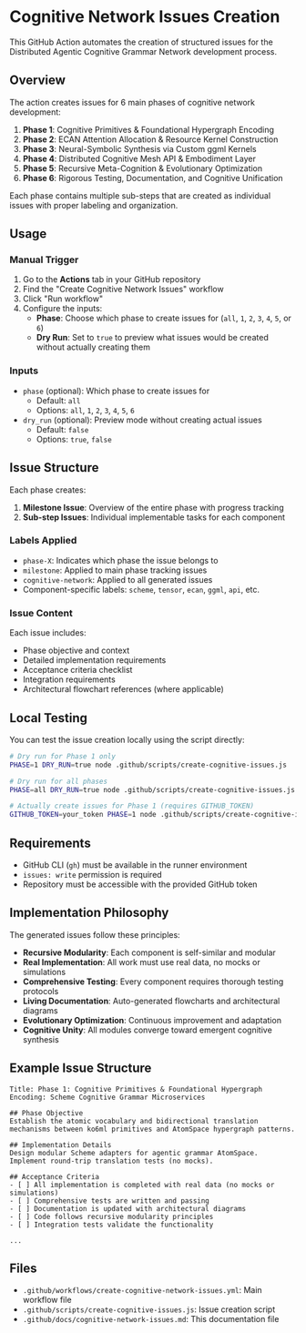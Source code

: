# Cognitive Network Issues Creation

This GitHub Action automates the creation of structured issues for the Distributed Agentic Cognitive Grammar Network development process.

## Overview

The action creates issues for 6 main phases of cognitive network development:

1. **Phase 1**: Cognitive Primitives & Foundational Hypergraph Encoding
2. **Phase 2**: ECAN Attention Allocation & Resource Kernel Construction  
3. **Phase 3**: Neural-Symbolic Synthesis via Custom ggml Kernels
4. **Phase 4**: Distributed Cognitive Mesh API & Embodiment Layer
5. **Phase 5**: Recursive Meta-Cognition & Evolutionary Optimization
6. **Phase 6**: Rigorous Testing, Documentation, and Cognitive Unification

Each phase contains multiple sub-steps that are created as individual issues with proper labeling and organization.

## Usage

### Manual Trigger

1. Go to the **Actions** tab in your GitHub repository
2. Find the "Create Cognitive Network Issues" workflow
3. Click "Run workflow"
4. Configure the inputs:
   - **Phase**: Choose which phase to create issues for (`all`, `1`, `2`, `3`, `4`, `5`, or `6`)
   - **Dry Run**: Set to `true` to preview what issues would be created without actually creating them

### Inputs

- `phase` (optional): Which phase to create issues for
  - Default: `all`
  - Options: `all`, `1`, `2`, `3`, `4`, `5`, `6`
- `dry_run` (optional): Preview mode without creating actual issues
  - Default: `false`
  - Options: `true`, `false`

## Issue Structure

Each phase creates:

1. **Milestone Issue**: Overview of the entire phase with progress tracking
2. **Sub-step Issues**: Individual implementable tasks for each component

### Labels Applied

- `phase-X`: Indicates which phase the issue belongs to
- `milestone`: Applied to main phase tracking issues
- `cognitive-network`: Applied to all generated issues
- Component-specific labels: `scheme`, `tensor`, `ecan`, `ggml`, `api`, etc.

### Issue Content

Each issue includes:
- Phase objective and context
- Detailed implementation requirements
- Acceptance criteria checklist
- Integration requirements
- Architectural flowchart references (where applicable)

## Local Testing

You can test the issue creation locally using the script directly:

```bash
# Dry run for Phase 1 only
PHASE=1 DRY_RUN=true node .github/scripts/create-cognitive-issues.js

# Dry run for all phases  
PHASE=all DRY_RUN=true node .github/scripts/create-cognitive-issues.js

# Actually create issues for Phase 1 (requires GITHUB_TOKEN)
GITHUB_TOKEN=your_token PHASE=1 node .github/scripts/create-cognitive-issues.js
```

## Requirements

- GitHub CLI (`gh`) must be available in the runner environment
- `issues: write` permission is required
- Repository must be accessible with the provided GitHub token

## Implementation Philosophy

The generated issues follow these principles:

- **Recursive Modularity**: Each component is self-similar and modular
- **Real Implementation**: All work must use real data, no mocks or simulations  
- **Comprehensive Testing**: Every component requires thorough testing protocols
- **Living Documentation**: Auto-generated flowcharts and architectural diagrams
- **Evolutionary Optimization**: Continuous improvement and adaptation
- **Cognitive Unity**: All modules converge toward emergent cognitive synthesis

## Example Issue Structure

```
Title: Phase 1: Cognitive Primitives & Foundational Hypergraph Encoding: Scheme Cognitive Grammar Microservices

## Phase Objective
Establish the atomic vocabulary and bidirectional translation mechanisms between ko6ml primitives and AtomSpace hypergraph patterns.

## Implementation Details
Design modular Scheme adapters for agentic grammar AtomSpace.
Implement round-trip translation tests (no mocks).

## Acceptance Criteria
- [ ] All implementation is completed with real data (no mocks or simulations)
- [ ] Comprehensive tests are written and passing
- [ ] Documentation is updated with architectural diagrams
- [ ] Code follows recursive modularity principles
- [ ] Integration tests validate the functionality

...
```

## Files

- `.github/workflows/create-cognitive-network-issues.yml`: Main workflow file
- `.github/scripts/create-cognitive-issues.js`: Issue creation script
- `.github/docs/cognitive-network-issues.md`: This documentation file
